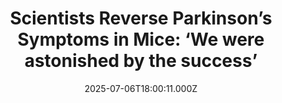 ---
title: "Scientists Reverse Parkinson’s Symptoms in Mice: ‘We were astonished by the success’"
date: 2025-07-06T18:00:11.000Z
category: Human Kindness
externalLink: "https://www.goodnewsnetwork.org/scientists-reverse-parkinsons-symptoms-in-mice-we-were-astonished-by-the-success/"
image: ""
excerpt: "Groundbreaking research by the University of Sydney has identified a new brain protein involved in the development of Parkinson’s disease and a way to modify it, paving the way for future treatments for the disease. With the aim of finding new treatments to slow or stop its progression, the research team has spent more than […] The post Scientists Reverse…"
---